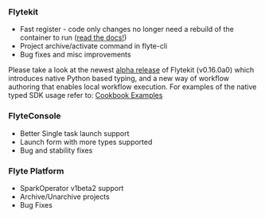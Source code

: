 

### Flytekit
* Fast register - code only changes no longer need a rebuild of the container to run ([read the docs!](https://flyte.readthedocs.io/en/latest/user/features/fast_registration.html))
* Project archive/activate command in flyte-cli
* Bug fixes and misc improvements

Please take a look at the newest [alpha release](https://github.com/lyft/flytekit/releases/tag/v0.16.0a0) of Flytekit (v0.16.0a0) which introduces native Python based typing, and a new way of workflow authoring that enables local workflow execution.
For examples of the native typed SDK usage refer to: [Cookbook Examples](https://github.com/lyft/flytesnacks/tree/annotated/cookbook/recipes/native_typing)

### FlyteConsole
- Better Single task launch support
- Launch form with more types supported
- Bug and stability fixes

### Flyte Platform
 - SparkOperator v1beta2 support
 - Archive/Unarchive projects
 - Bug Fixes
